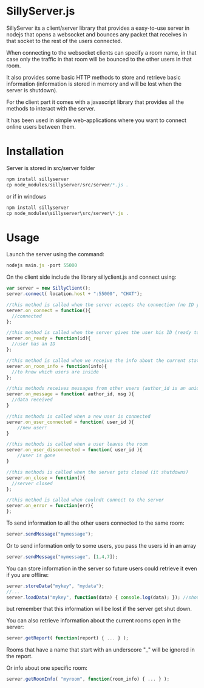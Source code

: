 # SillyServer.js
SillyServer its a client/server library that provides a easy-to-use server in nodejs that opens a websocket and bounces any packet that receives in that socket to the rest of the users connected.

When connecting to the websocket clients can specify a room name, in that case only the traffic in that room will be bounced to the other users in that room.

It also provides some basic HTTP methods to store and retrieve basic information (information is stored in memory and will be lost when the server is shutdown).

For the client part it comes with a javascript library that provides all the methods to interact with the server.

It has been used in simple web-applications where you want to connect online users between them.

# Installation

Server is stored in src/server folder
```js
npm install sillyserver
cp node_modules/sillyserver/src/server/*.js .
```

or if in windows
```js
npm install sillyserver
cp node_modules\sillyserver\src/server\*.js .
```


# Usage

Launch the server using the command:
```js
nodejs main.js -port 55000
```

On the client side include the library sillyclient.js and connect using:
```js
var server = new SillyClient();
server.connect( location.host + ":55000", "CHAT");

//this method is called when the server accepts the connection (no ID yet nor info about the room)
server.on_connect = function(){
  //connected
};

//this method is called when the server gives the user his ID (ready to start transmiting)
server.on_ready = function(id){
  //user has an ID
};

//this method is called when we receive the info about the current state of the room (clients connected)
server.on_room_info = function(info){
  //to know which users are inside
};

//this methods receives messages from other users (author_id is an unique identifier per user)
server.on_message = function( author_id, msg ){
  //data received
}

//this methods is called when a new user is connected
server.on_user_connected = function( user_id ){
	//new user!
}

//this methods is called when a user leaves the room
server.on_user_disconnected = function( user_id ){
	//user is gone
}

//this methods is called when the server gets closed (it shutdowns)
server.on_close = function(){
  //server closed
};

//this method is called when coulndt connect to the server
server.on_error = function(err){
};
```

To send information to all the other users connected to the same room:
```js
server.sendMessage("mymessage");
```

Or to send information only to some users, you pass the users id in an array
```js
server.sendMessage("mymessage", [1,4,7]);
```


You can store information in the server so future users could retrieve it even if you are offline:
```js
server.storeData("mykey", "mydata");
//...
server.loadData("mykey", function(data) { console.log(data); }); //should print mydata
```
but remember that this information will be lost if the server get shut down.

You can also retrieve information about the current rooms open in the server:
```js
server.getReport( function(report) { ... } );
```
Rooms that have a name that start with an underscore "_" will be ignored in the report.



Or info about one specific room:
```js
server.getRoomInfo( "myroom", function(room_info) { ... } );
```


